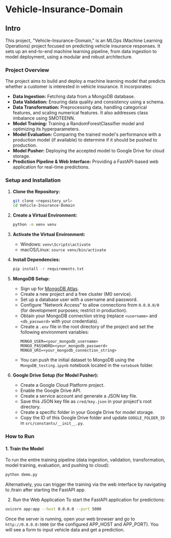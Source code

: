 # Vehicle-Insurance-Domain

## Intro
This project, "Vehicle-Insurance-Domain," is an MLOps (Machine Learning Operations) project focused on predicting vehicle insurance responses. It sets up an end-to-end machine learning pipeline, from data ingestion to model deployment, using a modular and robust architecture.

### Project Overview

The project aims to build and deploy a machine learning model that predicts whether a customer is interested in vehicle insurance. It incorporates:

* **Data Ingestion:** Fetching data from a MongoDB database.
* **Data Validation:** Ensuring data quality and consistency using a schema.
* **Data Transformation:** Preprocessing data, handling categorical features, and scaling numerical features. It also addresses class imbalance using SMOTEENN.
* **Model Training:** Training a RandomForestClassifier model and optimizing its hyperparameters.
* **Model Evaluation:** Comparing the trained model's performance with a production model (if available) to determine if it should be pushed to production.
* **Model Pusher:** Deploying the accepted model to Google Drive for cloud storage.
* **Prediction Pipeline & Web Interface:** Providing a FastAPI-based web application for real-time predictions.

### Setup and Installation

1.  **Clone the Repository:**
    ```bash
    git clone <repository_url>
    cd Vehicle-Insurance-Domain
    ```
2.  **Create a Virtual Environment:**
    ```bash
    python -m venv venv
    ```
3.  **Activate the Virtual Environment:**
    * Windows: `venv\Scripts\activate`
    * macOS/Linux: `source venv/bin/activate`
4.  **Install Dependencies:**
    ```bash
    pip install -r requirements.txt
    ```
5.  **MongoDB Setup:**
    * Sign up for [MongoDB Atlas](https://www.mongodb.com/cloud/atlas).
    * Create a new project and a free cluster (M0 service).
    * Set up a database user with a username and password.
    * Configure "Network Access" to allow connections from `0.0.0.0/0` (for development purposes; restrict in production).
    * Obtain your MongoDB connection string (replace `<username>` and `<db_password>` with your credentials).
    * Create a `.env` file in the root directory of the project and set the following environment variables:
        ```
        MONGO_USER=<your_mongodb_username>
        MONGO_PASSWORD=<your_mongodb_password>
        MONGO_URI=<your_mongodb_connection_string>
        ```
    * You can push the initial dataset to MongoDB using the `MongoDB_testing.ipynb` notebook located in the `notebook` folder.

6.  **Google Drive Setup (for Model Pusher):**
    * Create a Google Cloud Platform project.
    * Enable the Google Drive API.
    * Create a service account and generate a JSON key file.
    * Save this JSON key file as `cred/key.json` in your project's root directory.
    * Create a specific folder in your Google Drive for model storage.
    * Copy the ID of this Google Drive folder and update `GOOGLE_FOLDER_ID` in `src/constants/__init__.py`.

### How to Run

#### 1. Train the Model

To run the entire training pipeline (data ingestion, validation, transformation, model training, evaluation, and pushing to cloud):

```bash
python demo.py
```

Alternatively, you can trigger the training via the web interface by navigating to /train after starting the FastAPI app.

2. Run the Web Application
To start the FastAPI application for predictions:

```bash
uvicorn app:app --host 0.0.0.0 --port 5000
```
Once the server is running, open your web browser and go to `http://0.0.0.0:5000` (or the configured APP_HOST and APP_PORT). You will see a form to input vehicle data and get a prediction.

